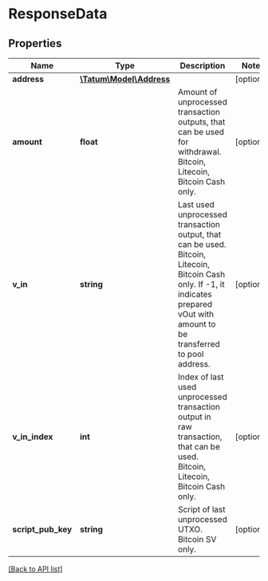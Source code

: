 # ResponseData

## Properties

Name | Type | Description | Notes
------------ | ------------- | ------------- | -------------
**address** | [**\Tatum\Model\Address**](Address.md) |  | [optional]
**amount** | **float** | Amount of unprocessed transaction outputs, that can be used for withdrawal. Bitcoin, Litecoin, Bitcoin Cash only. | [optional]
**v_in** | **string** | Last used unprocessed transaction output, that can be used. Bitcoin, Litecoin, Bitcoin Cash only. If -1, it indicates prepared vOut with amount to be transferred to pool address. | [optional]
**v_in_index** | **int** | Index of last used unprocessed transaction output in raw transaction, that can be used. Bitcoin, Litecoin, Bitcoin Cash only. | [optional]
**script_pub_key** | **string** | Script of last unprocessed UTXO. Bitcoin SV only. | [optional]

[[Back to API list]](../../README.md#api-endpoints)
